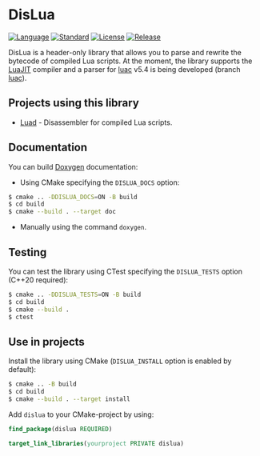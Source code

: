 # DisLua
[![Language](https://img.shields.io/badge/language-C++-blue.svg)](https://isocpp.org/)
[![Standard](https://img.shields.io/badge/C%2B%2B-20-blue.svg)](https://en.wikipedia.org/wiki/C%2B%2B#Standardization)
[![License](https://img.shields.io/badge/license-MIT-blue.svg)](https://opensource.org/licenses/MIT)
[![Release](https://img.shields.io/github/v/release/imring/disluapp)](https://github.com/imring/disluapp/releases/latest)

DisLua is a header-only library that allows you to parse and rewrite the bytecode of compiled Lua scripts. At the moment, the library supports the [LuaJIT](http://luajit.org/) compiler and a parser for [luac](https://www.lua.org/) v5.4 is being developed (branch [luac](https://github.com/imring/disluapp/tree/luac)).

## Projects using this library
- [Luad](https://github.com/imring/luad) - Disassembler for compiled Lua scripts.

## Documentation
You can build [Doxygen](https://www.doxygen.nl/index.html) documentation:
- Using CMake specifying the `DISLUA_DOCS` option:
```bash
$ cmake .. -DDISLUA_DOCS=ON -B build
$ cd build
$ cmake --build . --target doc
```
- Manually using the command `doxygen`.

## Testing
You can test the library using CTest specifying the `DISLUA_TESTS` option (C++20 required):
```bash
$ cmake .. -DDISLUA_TESTS=ON -B build
$ cd build
$ cmake --build .
$ ctest
```

## Use in projects
Install the library using CMake (`DISLUA_INSTALL` option is enabled by default):
```bash
$ cmake .. -B build
$ cd build
$ cmake --build . --target install
```

Add `dislua` to your CMake-project by using:
```cmake
find_package(dislua REQUIRED)

target_link_libraries(yourproject PRIVATE dislua)
```
